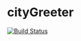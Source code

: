 # cityGreeter
[![Build Status](https://travis-ci.org/nikpr/cityGreeter.svg?branch=master)](https://travis-ci.org/nikpr/cityGreeter)
